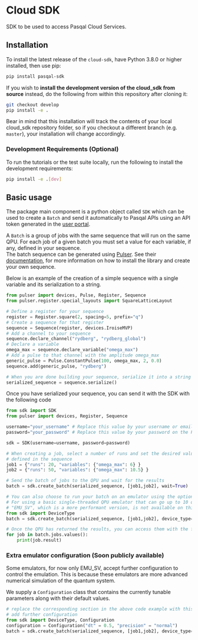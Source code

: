 # Cloud SDK

SDK to be used to access Pasqal Cloud Services.

## Installation

To install the latest release of the `cloud-sdk`, have Python 3.8.0 or higher installed, then use pip:

```bash
pip install pasqal-sdk
```

If you wish to **install the development version of the cloud_sdk from source** instead, do the following from within this repository after cloning it:

```bash
git checkout develop
pip install -e .
```

Bear in mind that this installation will track the contents of your local
cloud_sdk repository folder, so if you checkout a different branch (e.g. `master`),
your installation will change accordingly.

### Development Requirements (Optional)

To run the tutorials or the test suite locally, run the following to install the development requirements:

```bash
pip install -e .[dev]
```

## Basic usage

The package main component is a python object called `SDK` which can be used to create a `Batch` and send it automatically
to Pasqal APIs using an API token generated in the [user portal](https://portal.pasqal.cloud).

A `Batch` is a group of jobs with the same sequence that will run on the same QPU. For each job of a given batch you must set a value for each variable, if any, defined in your sequence.  
The batch sequence can be generated using [Pulser](https://github.com/pasqal-io/Pulser). See their [documentation](https://pulser.readthedocs.io/en/stable/),
for more information on how to install the library and create your own sequence.

Below is an example of the creation of a simple sequence with a single variable and its serialization to a string.

```python
from pulser import devices, Pulse, Register, Sequence
from pulser.register.special_layouts import SquareLatticeLayout

# Define a register for your sequence
register = Register.square(2, spacing=5, prefix="q")
# Create a sequence for that register
sequence = Sequence(register, devices.IroiseMVP)
# Add a channel to your sequence
sequence.declare_channel("rydberg", "rydberg_global")
# Declare a variable
omega_max = sequence.declare_variable("omega_max")
# Add a pulse to that channel with the amplitude omega_max
generic_pulse = Pulse.ConstantPulse(100, omega_max, 2, 0.0)
sequence.add(generic_pulse, "rydberg")

# When you are done building your sequence, serialize it into a string
serialized_sequence = sequence.serialize()
```

Once you have serialized your sequence, you can send it with the SDK with the following code

```python
from sdk import SDK
from pulser import devices, Register, Sequence

username="your_username" # Replace this value by your username or email on the PASQAL platform
password="your_password" # Replace this value by your password on the PASQAL platform. Ideally, do not write this password in a script but provide in through the command-line or as a secret environment variable.

sdk = SDK(username=username, password=password)

# When creating a job, select a number of runs and set the desired values for the variables
# defined in the sequence
job1 = {"runs": 20, "variables": {"omega_max": 6} }
job2 = {"runs": 50, "variables": {"omega_max": 10.5} }

# Send the batch of jobs to the QPU and wait for the results
batch = sdk.create_batch(serialized_sequence, [job1,job2], wait=True)

# You can also choose to run your batch on an emulator using the optional argument 'device_type'
# For using a basic single-threaded QPU emulator that can go up to 10 qubits, you can specify the "EMU_FREE" device type.
# "EMU_SV", which is a more performant version, is not available on this platform yet.
from sdk import DeviceType
batch = sdk.create_batch(serialized_sequence, [job1,job2], device_type=DeviceType.EMU_FREE)

# Once the QPU has returned the results, you can access them with the following:
for job in batch.jobs.values():
    print(job.result)

```

### Extra emulator configuration (Soon publicly available)

Some emulators, for now only EMU_SV, accept further configuration to control the emulation.
This is because these emulators are more advanced numerical simulation of the quantum system.

We supply a `Configuration` class that contains the currently tunable parameters along with their default values.

``` python
# replace the corresponding section in the above code example with this to
# add further configuration
from sdk import DeviceType, Configuration
configuration = Configuration("dt" = 0.5, "precision" = "normal")
batch = sdk.create_batch(serialized_sequence, [job1,job2], device_type=DeviceType.EMU_SV, configuration=configuration)
```
